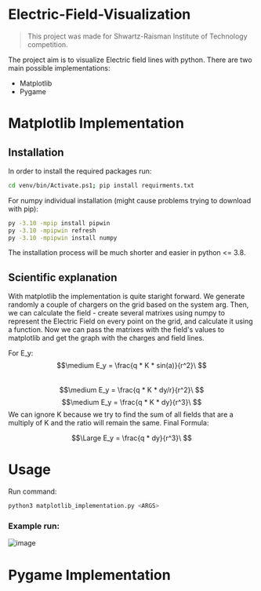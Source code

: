 # Electric-Field-Visualization
> This project was made for Shwartz-Raisman Institute of Technology competition.

The project aim is to visualize Electric field lines with python. There are two main possible implementations:
- Matplotlib
- Pygame

# Matplotlib Implementation

## Installation
In order to install the required packages run:
```bash
cd venv/bin/Activate.ps1; pip install requirments.txt 
```
For numpy individual installation (might cause problems trying to download with pip):
```bash
py -3.10 -mpip install pipwin
py -3.10 -mpipwin refresh
py -3.10 -mpipwin install numpy
```
 The installation process will be much shorter and easier in python <= 3.8.
 
## Scientific explanation 
With matplotlib the implementation is quite staright forward. We generate randomly a couple of chargers on the grid based on the system arg. Then, we can calculate the field - create several matrixes using numpy to represent the Electric Field on every point on the grid, and calculate it using a function. Now we can pass the matrixes with the field's values to matplotlib and get the graph with the charges and field lines.


For E_y:
$$\medium E_y = \frac{q * K * sin(a)}{r^2}\ $$  
$$\medium E_y = \frac{q * K * dy/r}{r^2}\ $$ 
$$\medium E_y = \frac{q * K * dy}{r^3}\ $$ 
We can ignore K because we try to find the sum of all fields that are a multiply of K and the ratio will remain the same.
Final Formula: 

$$\Large E_y = \frac{q * dy}{r^3}\ $$ 


# Usage
Run command:
```bash
python3 matplotlib_implementation.py <ARGS>
```

### Example run:
![image](https://user-images.githubusercontent.com/101902014/206561069-f9c47ede-5634-41a2-ac04-239c345dbf4f.png)


# Pygame Implementation
